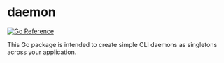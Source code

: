 # daemon

[![Go Reference](https://pkg.go.dev/badge/github.com/wtask/daemon.svg)](https://pkg.go.dev/github.com/wtask/daemon)

This Go package is intended to create simple CLI daemons as singletons across your application.
